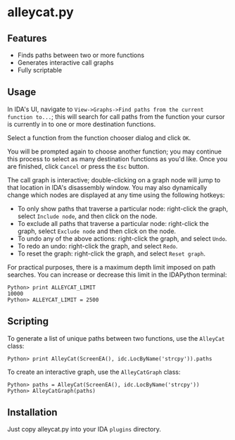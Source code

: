 alleycat.py
================

Features
--------

  * Finds paths between two or more functions
  * Generates interactive call graphs
  * Fully scriptable

Usage
-----

In IDA's UI, navigate to `View->Graphs->Find paths from the current function to...`; this will search for call paths from the function your cursor is currently in to one or more destination functions.

Select a function from the function chooser dialog and click `OK`.

You will be prompted again to choose another function; you may continue this process to select as many destination functions as you'd like. Once you are finished, click `Cancel` or press the `Esc` button.

The call graph is interactive; double-clicking on a graph node will jump to that location in IDA's disassembly window. You may also dynamically change which nodes are displayed at any time using the following hotkeys:

  * To only show paths that traverse a particular node: right-click the graph, select `Include node`, and then click on the node.
  * To exclude all paths that traverse a particular node: right-click the graph, select `Exclude node` and then click on the node.
  * To undo any of the above actions: right-click the graph, and select `Undo`.
  * To redo an undo: right-click the graph, and select `Redo`.
  * To reset the graph: right-click the graph, and select `Reset graph`.

For practical purposes, there is a maximum depth limit imposed on path searches. You can increase or decrease this limit in the IDAPython terminal:

```
Python> print ALLEYCAT_LIMIT
10000
Python> ALLEYCAT_LIMIT = 2500
```

Scripting
---------

To generate a list of unique paths between two functions, use the `AlleyCat` class:

```
Python> print AlleyCat(ScreenEA(), idc.LocByName('strcpy')).paths
```

To create an interactive graph, use the `AlleyCatGraph` class:

```
Python> paths = AlleyCat(ScreenEA(), idc.LocByName('strcpy'))
Python> AlleyCatGraph(paths)
```

Installation
------------

Just copy alleycat.py into your IDA `plugins` directory.

